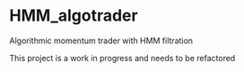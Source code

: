 # HMM_algotrader
Algorithmic momentum trader with HMM filtration

This project is a work in progress and needs to be refactored
